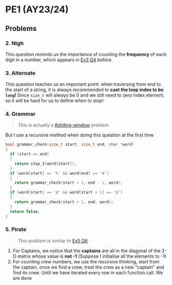 # PE1 (AY23/24)

## Problems

### 2. Nigh

This question reminds us the importance of counting the **frequency** of each digit in a number, which appears in [Ex3 Q4](https://nus-cs1010.github.io/2425-s1/exercises/ex03.html#question-4-largest) before.

### 3. Alternate

This question teaches us an important point: when traversing from end to the start of a string, it is always recommended to **cast the loop index to be `long`!** Since `size_t` will always be 0 and we still need to zero index element, so it will be hard for us to define when to stop!

### 4. Grammar

> This is actually a [#sliding-window](./#sliding-window "mention") problem.

But I use a recursive method when doing this question at the first time

```c
bool grammar_check(size_t start, size_t end, char *word)
{
  if (start == end)
  {
    return step_3(word[start]);
  }
  if (word[start] == '%' && word[end] == '#')
  {
    return grammar_check(start + 1, end - 1, word);
  }
  if (word[start] == '@' && word[start + 1] == '@')
  {
    return grammar_check(start + 2, end, word);
  }
  return false;
}
```

### 5. Pirate

> This problem is similar to [Ex5 Q6](https://nus-cs1010.github.io/2425-s1/exercises/ex05.html#question-6-social)

1. For Captains, we notice that the **captains** are all in the diagonal of the 2-D matrix whose value is **not -1** (Suppose I initialise all the elements to -1)
2. For counting crew numbers, we use the recursive thinking, start from the captain, once we find a crew, treat the crew as a new "captain" and find its crew. Until we have iterated every row in each function call. We are done
